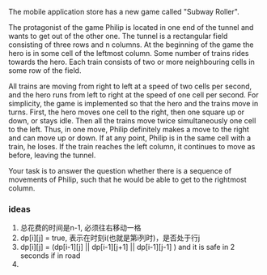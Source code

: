 The mobile application store has a new game called "Subway Roller".

The protagonist of the game Philip is located in one end of the tunnel and wants to get out of the other one. The tunnel is a rectangular field consisting of three rows and n columns. At the beginning of the game the hero is in some cell of the leftmost column. Some number of trains rides towards the hero. Each train consists of two or more neighbouring cells in some row of the field.

All trains are moving from right to left at a speed of two cells per second, and the hero runs from left to right at the speed of one cell per second. For simplicity, the game is implemented so that the hero and the trains move in turns. First, the hero moves one cell to the right, then one square up or down, or stays idle. Then all the trains move twice simultaneously one cell to the left. Thus, in one move, Philip definitely makes a move to the right and can move up or down. If at any point, Philip is in the same cell with a train, he loses. If the train reaches the left column, it continues to move as before, leaving the tunnel.

Your task is to answer the question whether there is a sequence of movements of Philip, such that he would be able to get to the rightmost column.

### ideas
1. 总花费的时间是n-1, 必须往右移动一格
2. dp[i][j] = true, 表示在时刻i(也就是第i列时)，是否处于行j
3. dp[i][j] = (dp[i-1][j] || dp[i-1][j+1] || dp[i-1][j-1] ) and it is safe in 2 seconds if in road
4.  